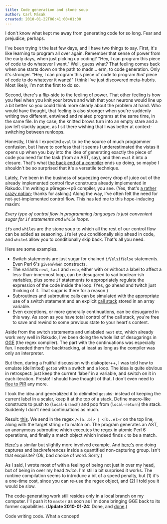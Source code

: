 ```yaml
---
title: Code generation and stone soup
author: Carl Mäsak
created: 2010-01-22T06:41:00+01:00
---
```

I don't know what kept me away from generating code for so long. Fear and prejudice, perhaps.

I've been trying it the last few days, and I have two things to say. First, it's like learning to program all over again. Remember that sense of power from the early days, when just picking up coding? "Hey, I can program this piece of code to do whatever I want." Well, guess what? That feeling comes back when one starts down on the path to madn... erm, to code generation. Only it's stronger. "Hey, I can program this piece of code to program *that* piece of code to do whatever it wants!" I think I've just discovered meta-hubris. Most likely, I'm not the first to do so.

Second, there's a flip-side to the feeling of power. That other feeling is how you feel when you knit your brows and wish that your neurons would line up a bit better so you could think more clearly about the problem at hand. Who would have thought, that feeling is also stronger when you're suddenly writing two different, entwined and related programs at the same time, in the same file. In my case, the knitted brows turn into an empty stare and a jaw left slackly agape, as I sit there wishing that I was better at context-switching between runloops.

Honestly, I think I expected `eval` to be the source of much programmer confusion, but I have to confess that it seems I underestimated the vistas it opens up when you buy into the idea of generating exactly the piece of code you need for the task (from an AST, say), and then `eval` it into a closure. That's what [the back end of a compiler](http://en.wikipedia.org/wiki/Compiler#Back_end) ends up doing, so maybe I shouldn't be so surprised that it's a versatile technique.

Lately, I've been in the business of squeezing every drop of juice out of the already implemented control flow constructs already implemented in Rakudo. I'm writing a p6regex→p6 compiler, you see. (Yes, that's [a rather crazy notion](http://masak.org/carl/bpw-2009-gge/talk.pdf); thanks for asking.) Along the way, I've often felt the need for not-yet-implemented control flow. This has led me to this hope-inducing maxim:

*Every type of control flow in programming languages is just convenient sugar for `if` statements and `while` loops.*

`if`s and `while`s are the stone soup to which all the rest of our control flow can be added as seasoning. `if`s let you conditionally skip ahead in code, and `while`s allow you to conditionally skip back. That's all you need.

Here are some examples.

- Switch statements are just sugar for chained `if`/`elsif`/`else` statements. Even Perl 6's `given`/`when` constructs.
- The variants `next`, `last` and `redo`, either with or without a label to affect a less-than-innermost loop, can be desugared to sad boolean-ish variables, plus some `if` statements to appropriately regulate the expression of the code inside the loop. (Yes, go ahead and twitch just thinking of it. That sugar is there for a reason.)
- Subroutines and subroutine calls can be simulated with the appropriate use of a switch statement and an explicit [call stack](http://en.wikipedia.org/wiki/Call_stack) stored in an array variable.
- Even exceptions, or more generally continuations, can be desugared in this way. As soon as you have total control of the call stack, you're free to save and rewind to some previous state to your heart's content.

Aside from the switch statements and unlabeled `next` etc, which already work very well in Rakudo, I've been doing the whole list of desugarings in [GGE](http://github.com/masak/gge) (the regex compiler). The part with the continuations was especially fun. I needed them for backtracking, at least as long as the compiler was only an interpreter.

But then, during a fruitful discussion with diakopter++, I was told how to emulate (delimited) `goto`s with a switch and a loop. The idea is quite obvious in retrospect: just keep the current 'label' in a variable, and switch on it in each iteration. Presto! I should have thought of that. I don't even need to [flee to PIR](http://strangelyconsistent.org/blog/adding-goto-to-your-perl-6-program) any more.

I took the idea and generalized it to delimited `gosub`s: instead of keeping the current label in a scalar, keep it at the top of a stack. Define macro-like constructs to push to (`local-branch`) and pop from (`local-return`) the stack. Suddenly I don't need continuations as much.

Result: [this](http://gist.github.com/283799). We send in the regex `/<[a..b]> | <[b..e]>/` on the top line, along with the target string `c` to match on. The program generates an AST, an anonymous subroutine which executes the regex in atomic Perl 6 operations, and finally a match object which indeed finds `c` to be a match.

[Here's](http://gist.github.com/283928) a similar but slightly more involved example. And [here's](http://gist.github.com/284959) one doing captures and backreferences inside a quantified non-capturing group. Isn't that exquisite? (Ok, bad choice of word. Sorry.)

As I said, I wrote most of with a feeling of being not just in over my head, but of being in over my head *twice*. I'm still a bit surprised it works. The runtime compilation seems to introduce a bit of a speed penalty, but (1) it's a one-time cost, since you can re-use the regex object, and (2) I told you it would be slow.

The code-generating work still resides only in a local branch on my computer. I'll push it to `master` as soon as I'm done bringing GGE back to its former capabilities. (**Update 2010-01-24:** Done, and [done](http://github.com/masak/gge/commit/f9e2d4a3d33533270a54a523277d0b9bebd995cc).)

Code writing code. What a concept!


